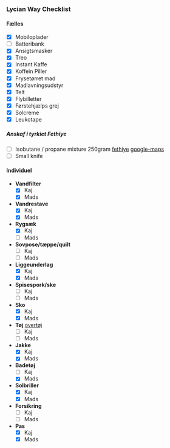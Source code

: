 ### Lycian Way Checklist

#### Fælles
- [x] Mobiloplader
- [ ] Batteribank
- [x] Ansigtsmasker
- [x] Treo
- [x] Instant Kaffe
- [x] Koffein Piller
- [x] Frysetørret mad
- [x] Madlavningsudstyr
- [x] Telt
- [x] Flybilletter
- [x] Førstehjælps grej
- [x] Solcreme
- [x] Leukotape

##### Anskaf i tyrkiet Fethiye
- [ ] Isobutane / propane mixture 250gram [fethiye](https://www.facebook.com/groups/lyicaway/posts/6723160997721821/?paipv=0&eav=AfZboLjbRhlDRVqps2Pvx8Y3g1YfKwPu5Cysr4ix0CtkuSjtbvdYVOdqdZzg5QsYDD8&_rdr) [google-maps](https://www.google.com/maps/place/%C3%87ar%C5%9F%C4%B1+Cd.,+Fethiye%2FMu%C4%9Fla,+T%C3%BCrkiye/@36.6288119,29.1089858,13z/data=!4m6!3m5!1s0x14c041607225b985:0xe2f336c6b482136b!8m2!3d36.6209505!4d29.1153694!16s%2Fg%2F1vz6677x?entry=ttu)
- [ ] Small knife

#### Individuel

- **Vandfilter**
  - [x] Kaj
  - [x] Mads
- **Vandrestave**
  - [x] Kaj
  - [x] Mads
- **Rygsæk**
  - [x] Kaj
  - [ ] Mads
- **Sovpose/tæppe/quilt**
  - [ ] Kaj
  - [ ] Mads
- **Liggeunderlag** 
  - [x] Kaj
  - [x] Mads
- **Spisespork/ske**
  - [ ] Kaj
  - [ ] Mads
- **Sko**
  - [x] Kaj
  - [x] Mads
- **Tøj** [overtøj](https://www.outdoorgearlab.com/topics/clothing-mens/best-sun-shirt)
  - [ ] Kaj
  - [ ] Mads
- **Jakke**
  - [x] Kaj
  - [x] Mads
- **Badetøj**
  - [ ] Kaj
  - [x] Mads
- **Solbriller**
  - [x] Kaj
  - [x] Mads
- **Forsikring**
  - [ ] Kaj
  - [ ] Mads
- **Pas**
  - [x] Kaj
  - [x] Mads
